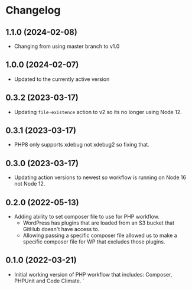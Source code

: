 # Changelog

## 1.1.0 (2024-02-08)

* Changing from using master branch to v1.0

## 1.0.0 (2024-02-07)

* Updated to the currently active version

## 0.3.2 (2023-03-17)

* Updating `file-existence` action to v2 so its no longer using Node 12.

## 0.3.1 (2023-03-17)

* PHP8 only supports xdebug not xdebug2 so fixing that.

## 0.3.0 (2023-03-17)

* Updating action versions to newest so workflow is running on Node 16 not Node 12.

## 0.2.0 (2022-05-13)

* Adding ability to set composer file to use for PHP workflow.
  * WordPress has plugins that are loaded from an S3 bucket that GitHub doesn't have access to.
  * Allowing passing a specific composer file allowed us to make a specific composer file for WP that excludes those plugins.

## 0.1.0 (2022-03-21)

* Initial working version of PHP workflow that includes: Composer, PHPUnit and Code Climate.
`
